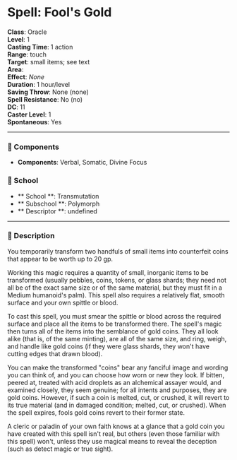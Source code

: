 
# Spell: Fool's Gold
**Class**: Oracle  
**Level**: 1  
**Casting Time**: 1 action  
**Range**: touch  
**Target**: small items; see text  
**Area**:   
**Effect**: _None_  
**Duration**: 1 hour/level  
**Saving Throw**: None (none)  
**Spell Resistance**: No (no)  
**DC**: 11  
**Caster Level**: 1  
**Spontaneous**: Yes

---

### 🔮 Components
- **Components**: Verbal, Somatic, Divine Focus

### 🏫 School
- ** School **: Transmutation
- ** Subschool **: Polymorph
- ** Descriptor **: undefined
---

### 📜 Description
You temporarily transform two handfuls of small items into counterfeit coins that appear to be worth up to 20 gp.

Working this magic requires a quantity of small, inorganic items to be transformed (usually pebbles, coins, tokens, or glass shards; they need not all be of the exact same size or of the same material, but they must fit in a Medium humanoid's palm). This spell also requires a relatively flat, smooth surface and your own spittle or blood.

To cast this spell, you must smear the spittle or blood across the required surface and place all the items to be transformed there. The spell's magic then turns all of the items into the semblance of gold coins. They all look alike (that is, of the same minting), are all of the same size, and ring, weigh, and handle like gold coins (if they were glass shards, they won't have cutting edges that drawn blood).

You can make the transformed "coins" bear any fanciful image and wording you can think of, and you can choose how worn or new they look. If bitten, peered at, treated with acid droplets as an alchemical assayer would, and examined closely, they seem genuine; for all intents and purposes, they are gold coins. However, if such a coin is melted, cut, or crushed, it will revert to its true material (and in damaged condition; melted, cut, or crushed). When the spell expires, fools gold coins revert to their former state.

A cleric or paladin of your own faith knows at a glance that a gold coin you have created with this spell isn't real, but others (even those familiar with this spell) won't, unless they use magical means to reveal the deception (such as detect magic or true sight).
